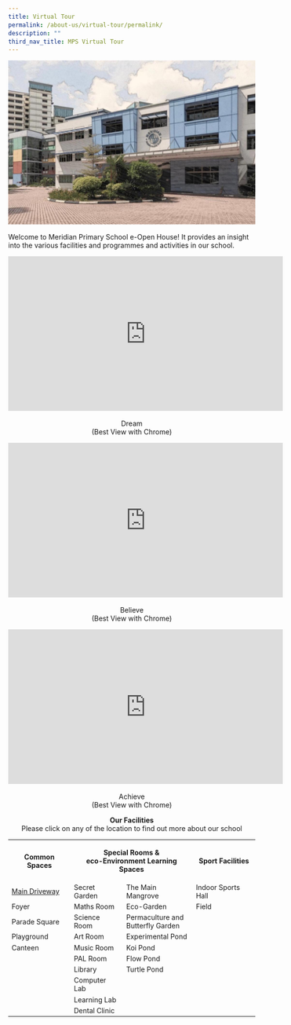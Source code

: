 ```yaml
---
title: Virtual Tour
permalink: /about-us/virtual-tour/permalink/
description: ""
third_nav_title: MPS Virtual Tour
---
```

![](/images/About%20As/Virtual%20Tour/eTour%20header.jpeg)

Welcome to Meridian Primary School e-Open House! It provides an insight into the various facilities and programmes and activities in our school.

<iframe width="560" height="315" src="https://www.youtube.com/embed/wR3EbFCSG-Y" title="YouTube video player" frameborder="0" allow="accelerometer; autoplay; clipboard-write; encrypted-media; gyroscope; picture-in-picture" allowfullscreen></iframe>

<p align = "center" >Dream  <br>
(Best View with Chrome)</p>

<iframe width="560" height="315" src="https://www.youtube.com/embed/pNFNgNyiqGY" title="YouTube video player" frameborder="0" allow="accelerometer; autoplay; clipboard-write; encrypted-media; gyroscope; picture-in-picture" allowfullscreen></iframe>

<p align = "center" >Believe  <br>
(Best View with Chrome)</p>

<iframe width="560" height="315" src="https://www.youtube.com/embed/Ejx7jEPTI5E" title="YouTube video player" frameborder="0" allow="accelerometer; autoplay; clipboard-write; encrypted-media; gyroscope; picture-in-picture" allowfullscreen></iframe>

<p align = "center" >Achieve  <br>
(Best View with Chrome)</p>

<center><b>Our Facilities</b><br>
Please click on any of the location to find out more about our school</center>

<table style="width:100%">
  <tr>
		<th>Common Spaces</th>
    <th colspan="2"><p align = "center">Special Rooms & <br>eco-Environment Learning Spaces</p></th>
    <th>Sport Facilities</th>
  </tr>
  <tr>
    <td><a href = "https://photos.google.com/share/AF1QipPLor48tf09MERr6KE1aIKiIYpKg4qGTSVlwH62obbQP-FyEsDhBu0G2Mu-eRIkew/photo/AF1QipOJFiVITfMrmCU3dUj2T6E8VyNQYjxJzuZojB4M?key=ODdfM2VYeWd4TmlSMkpJM2hkVENVaTN3Q2FoVXV3">Main Driveway</a></td>
    <td>Secret Garden</td>
    <td>The Main Mangrove</td>
		<td>Indoor Sports Hall</td>
  </tr>
  <tr>
    <td>Foyer</td>
    <td>Maths Room</td>
    <td>Eco-Garden</td>
		<td>Field</td>
  </tr>
	<tr>
    <td>Parade Square</td>
    <td>Science Room</td>
    <td>Permaculture and <br> Butterfly Garden</td>
		<td></td>
  </tr>
	<tr>
    <td>Playground</td>
    <td>Art Room</td>
    <td>Experimental Pond</td>
		<td></td>
  </tr>
	<tr>
    <td>Canteen</td>
    <td>Music Room</td>
    <td>Koi Pond</td>
		<td></td>
  </tr>
	<tr>
    <td></td>
    <td>PAL Room</td>
    <td>Flow Pond</td>
		<td></td>
  </tr>
	<tr>
    <td></td>
    <td>Library</td>
    <td>Turtle Pond</td>
		<td></td>
  </tr>
	<tr>
    <td></td>
    <td>Computer Lab</td>
    <td></td>
		<td></td>
  </tr>
	<tr>
    <td></td>
    <td>Learning Lab</td>
    <td></td>
		<td></td>
  </tr>
	<tr>
    <td></td>
    <td>Dental Clinic</td>
    <td></td>
		<td></td>
  </tr>
</table>